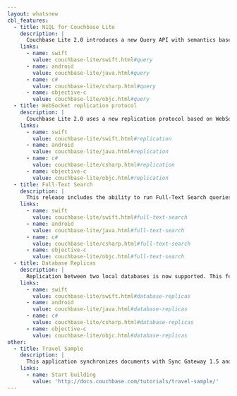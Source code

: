 ```yaml
---
layout: whatsnew
cbl_features:
  - title: N1QL for Couchbase Lite
    description: |
      Couchbase Lite 2.0 introduces a new Query API with semantics based on Couchbase Server's N1QL query language.
    links:
      - name: swift
        value: couchbase-lite/swift.html#query
      - name: android
        value: couchbase-lite/java.html#query
      - name: c#
        value: couchbase-lite/csharp.html#query
      - name: objective-c
        value: couchbase-lite/objc.html#query
  - title: WebSocket replication protocol
    description: |
      Couchbase Lite 2.0 uses a new replication protocol based on WebSockets. This protocol is designed to be faster and more efficient.
    links:
      - name: swift
        value: couchbase-lite/swift.html#replication
      - name: android
        value: couchbase-lite/java.html#replication
      - name: c#
        value: couchbase-lite/csharp.html#replication
      - name: objective-c
        value: couchbase-lite/objc.html#replication
  - title: Full-Text Search
    description: |
      This release includes the ability to run Full-Text Search queries on documents stored in the local database.
    links:
      - name: swift
        value: couchbase-lite/swift.html#full-text-search
      - name: android
        value: couchbase-lite/java.html#full-text-search
      - name: c#
        value: couchbase-lite/csharp.html#full-text-search
      - name: objective-c
        value: couchbase-lite/objc.html#full-text-search
  - title: Database Replicas
    description: |
      Replication between two local databases is now supported. This feature can be used for local incremental backups for example.
    links:
      - name: swift
        value: couchbase-lite/swift.html#database-replicas
      - name: android
        value: couchbase-lite/java.html#database-replicas
      - name: c#
        value: couchbase-lite/csharp.html#database-replicas
      - name: objective-c
        value: couchbase-lite/objc.html#database-replicas
other:
  - title: Travel Sample
    description: |
      This application synchronizes documents with Sync Gateway 1.5 and Couchbase Server 5.0. Shared bucket access is enabled to allow web and mobile clients to perform the same operations on the bucket.
    links:
      - name: Start building
        value: 'http://docs.couchbase.com/tutorials/travel-sample/'
---
```

